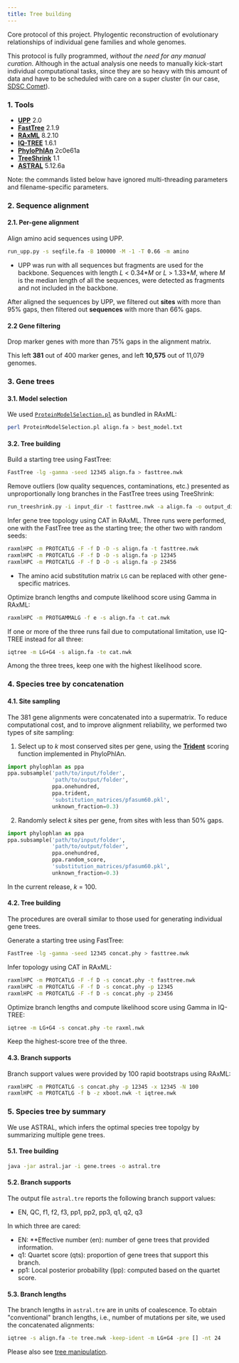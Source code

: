 ```yaml
---
title: Tree building
---
```


Core protocol of this project. Phylogentic reconstruction of evolutionary relationships of individual gene families and whole genomes.

This protocol is fully programmed, _without the need for any manual curation_. Although in the actual analysis one needs to manually kick-start individual computational tasks, since they are so heavy with this amount of data and have to be scheduled with care on a super cluster (in our case, [SDSC Comet](https://www.sdsc.edu/support/user_guides/comet.html)).


### 1. Tools

- [**UPP**](https://github.com/smirarab/sepp) 2.0
- [**FastTree**](http://www.microbesonline.org/fasttree/) 2.1.9
- [**RAxML**](https://cme.h-its.org/exelixis/web/software/raxml/) 8.2.10
- [**IQ-TREE**](http://www.iqtree.org/) 1.6.1
- [**PhyloPhlAn**](http://huttenhower.sph.harvard.edu/phylophlan) 2c0e61a
- [**TreeShrink**](https://github.com/uym2/TreeShrink) 1.1
- [**ASTRAL**](https://github.com/smirarab/ASTRAL) 5.12.6a

Note: the commands listed below have ignored multi-threading parameters and filename-specific parameters.


### 2. Sequence alignment

#### 2.1. Per-gene alignment

Align amino acid sequences using UPP.

```bash
run_upp.py -s seqfile.fa -B 100000 -M -1 -T 0.66 -m amino
```

- UPP was run with all sequences but fragments are used for the backbone. Sequences with length _L_ < 0.34\*_M_ or _L_ > 1.33\*_M_, where _M_ is the median length of all the sequences, were detected as fragments and not included in the backbone.

After aligned the sequences by UPP, we filtered out **sites** with more than 95% gaps, then filtered out **sequences** with more than 66% gaps.

#### 2.2 Gene filtering

Drop marker genes with more than 75% gaps in the alignment matrix.

This left **381** out of 400 marker genes, and left **10,575** out of 11,079 genomes.


### 3. Gene trees

#### 3.1. Model selection

We used [`ProteinModelSelection.pl`](https://github.com/stamatak/standard-RAxML/blob/master/usefulScripts/ProteinModelSelection.pl) as bundled in RAxML:

```bash
perl ProteinModelSelection.pl align.fa > best_model.txt
```


#### 3.2. Tree building

Build a starting tree using FastTree:

```bash
FastTree -lg -gamma -seed 12345 align.fa > fasttree.nwk
```

Remove outliers (low quality sequences, contaminations, etc.) presented as unproportionally long branches in the FastTree trees using TreeShrink:

```bash
run_treeshrink.py -i input_dir -t fasttree.nwk -a align.fa -o output_dir
```

Infer gene tree topology using CAT in RAxML. Three runs were performed, one with the FastTree tree as the starting tree; the other two with random seeds:

```bash
raxmlHPC -m PROTCATLG -F -f D -D -s align.fa -t fasttree.nwk
raxmlHPC -m PROTCATLG -F -f D -D -s align.fa -p 12345
raxmlHPC -m PROTCATLG -F -f D -D -s align.fa -p 23456
```

- The amino acid substitution matrix `LG` can be replaced with other gene-specific matrices.

Optimize branch lengths and compute likelihood score using Gamma in RAxML:

```bash
raxmlHPC -m PROTGAMMALG -f e -s align.fa -t cat.nwk
```

If one or more of the three runs fail due to computational limitation, use IQ-TREE instead for all three:

```bash
iqtree -m LG+G4 -s align.fa -te cat.nwk
```

Among the three trees, keep one with the highest likelihood score.


### 4. Species tree by concatenation

#### 4.1. Site sampling

The 381 gene alignments were concatenated into a supermatrix. To reduce computational cost, and to improve alignment reliability, we performed two types of site sampling:

1. Select up to _k_ most conserved sites per gene, using the [**Trident**](https://doi.org/10.1002/prot.10146) scoring function implemented in PhyloPhlAn.

```python
import phylophlan as ppa
ppa.subsample('path/to/input/folder',
              'path/to/output/folder',
              ppa.onehundred,
              ppa.trident,
              'substitution_matrices/pfasum60.pkl',
              unknown_fraction=0.3)
```

2. Randomly select _k_ sites per gene, from sites with less than 50% gaps.

```python
import phylophlan as ppa
ppa.subsample('path/to/input/folder',
              'path/to/output/folder',
              ppa.onehundred,
              ppa.random_score,
              'substitution_matrices/pfasum60.pkl',
              unknown_fraction=0.3)
```

In the current release, _k_ = 100.


#### 4.2. Tree building

The procedures are overall similar to those used for generating individual gene trees.

Generate a starting tree using FastTree:

```bash
FastTree -lg -gamma -seed 12345 concat.phy > fasttree.nwk
```

Infer topology using CAT in RAxML:

```bash
raxmlHPC -m PROTCATLG -F -f D -s concat.phy -t fasttree.nwk
raxmlHPC -m PROTCATLG -F -f D -s concat.phy -p 12345
raxmlHPC -m PROTCATLG -F -f D -s concat.phy -p 23456
```

Optimize branch lengths and compute likelihood score using Gamma in IQ-TREE:

```bash
iqtree -m LG+G4 -s concat.phy -te raxml.nwk
```

Keep the highest-score tree of the three.


#### 4.3. Branch supports

Branch support values were provided by 100 rapid bootstraps using RAxML:

```bash
raxmlHPC -m PROTCATLG -s concat.phy -p 12345 -x 12345 -N 100
raxmlHPC -m PROTCATLG -f b -z xboot.nwk -t iqtree.nwk
```


### 5. Species tree by summary

We use ASTRAL, which infers the optimal species tree topolgy by summarizing multiple gene trees.


#### 5.1. Tree building

```bash
java -jar astral.jar -i gene.trees -o astral.tre
```


#### 5.2. Branch supports

The output file `astral.tre` reports the following branch support values:

- EN, QC, f1, f2, f3, pp1, pp2, pp3, q1, q2, q3

In which three are cared:

- EN: **Effective number (en): number of gene trees that provided information.
- q1: Quartet score (qts): proportion of gene trees that support this branch.
- pp1: Local posterior probability (lpp): computed based on the quartet score.


#### 5.3. Branch lengths

The branch lengths in `astral.tre` are in units of coalescence. To obtain "conventional" branch lengths, i.e., number of mutations per site, we used the concatenated alignments:

```bash
iqtree -s align.fa -te tree.nwk -keep-ident -m LG+G4 -pre [] -nt 24
```

Please also see [tree manipulation](tree_manipulation).

